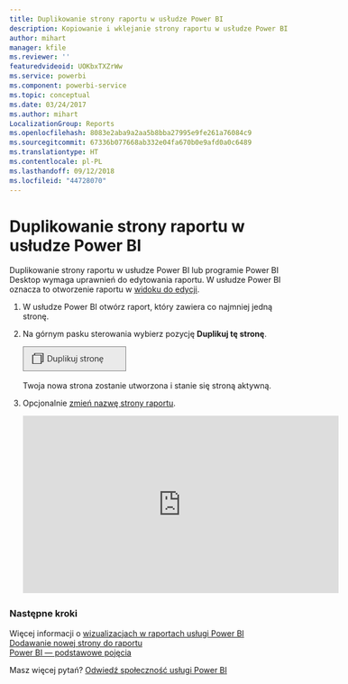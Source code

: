 ```yaml
---
title: Duplikowanie strony raportu w usłudze Power BI
description: Kopiowanie i wklejanie strony raportu w usłudze Power BI
author: mihart
manager: kfile
ms.reviewer: ''
featuredvideoid: UOKbxTXZrWw
ms.service: powerbi
ms.component: powerbi-service
ms.topic: conceptual
ms.date: 03/24/2017
ms.author: mihart
LocalizationGroup: Reports
ms.openlocfilehash: 8083e2aba9a2aa5b8bba27995e9fe261a76084c9
ms.sourcegitcommit: 67336b077668ab332e04fa670b0e9afd0a0c6489
ms.translationtype: HT
ms.contentlocale: pl-PL
ms.lasthandoff: 09/12/2018
ms.locfileid: "44728070"
---
```

# <a name="duplicate-a-report-page-in-power-bi"></a>Duplikowanie strony raportu w usłudze Power BI
Duplikowanie strony raportu w usłudze Power BI lub programie Power BI Desktop wymaga uprawnień do edytowania raportu. W usłudze Power BI oznacza to otworzenie raportu w [widoku do edycji](service-reading-view-and-editing-view.md). 


1. W usłudze Power BI otwórz raport, który zawiera co najmniej jedną stronę. 

2. Na górnym pasku sterowania wybierz pozycję **Duplikuj tę stronę**.
   
   ![](media/power-bi-report-copy-paste-page/pbi_duplicate_new.png)
   
   Twoja nowa strona zostanie utworzona i stanie się stroną aktywną.
3. Opcjonalnie [zmień nazwę strony raportu](service-rename.md).
   
   <iframe width="560" height="315" src="https://www.youtube.com/embed/UOKbxTXZrWw?list=PL1N57mwBHtN0JFoKSR0n-tBkUJHeMP2cP" frameborder="0" allowfullscreen></iframe>

### <a name="next-steps"></a>Następne kroki
Więcej informacji o [wizualizacjach w raportach usługi Power BI](visuals/power-bi-report-visualizations.md)    
[Dodawanie nowej strony do raportu](power-bi-report-add-page.md)    
[Power BI — podstawowe pojęcia](service-basic-concepts.md)    

Masz więcej pytań? [Odwiedź społeczność usługi Power BI](http://community.powerbi.com/)

